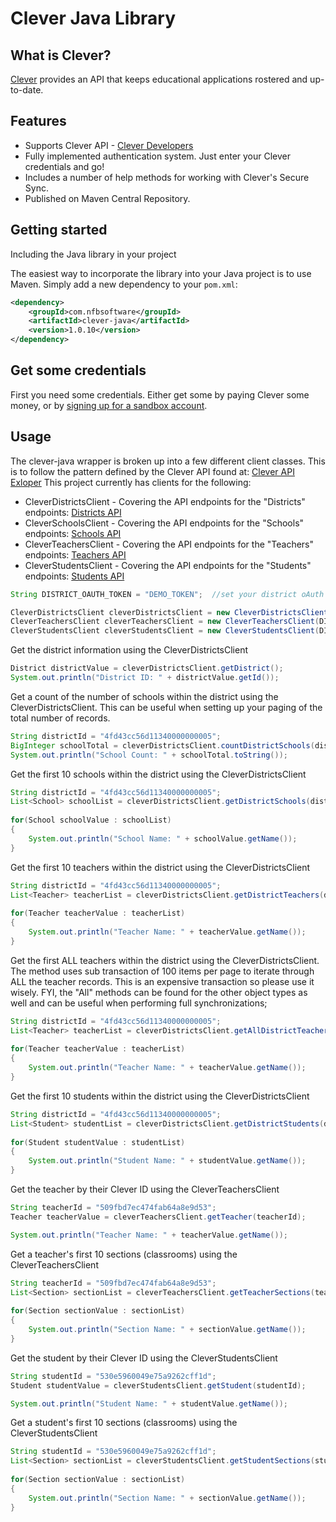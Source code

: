 # Clever Java Library

## What is Clever?

[Clever](https://clever.com/) provides an API that keeps educational applications rostered and up-to-date.

Features
--------

  * Supports Clever API - [Clever Developers](https://dev.clever.com)
  * Fully implemented authentication system.  Just enter your Clever credentials and go!
  * Includes a number of help methods for working with Clever's Secure Sync.
  * Published on Maven Central Repository.

Getting started
---------------
Including the Java library in your project

The easiest way to incorporate the library into your Java project is to use Maven. Simply add a new dependency to your `pom.xml`:

```xml
<dependency>
    <groupId>com.nfbsoftware</groupId>
	<artifactId>clever-java</artifactId>
	<version>1.0.10</version>
</dependency>
```

Get some credentials
-----

First you need some credentials.  Either get some by paying Clever some money, or by [signing up for a sandbox account](https://clever.com/app-signup).

Usage
-----
The clever-java wrapper is broken up into a few different client classes.  This is to follow the pattern defined by the Clever API found at: [Clever API Exloper](https://clever.com/developers/docs/explorer#api_data)  This project currently has clients for the following:

 * CleverDistrictsClient - Covering the API endpoints for the "Districts" endpoints: [Districts API](https://clever.com/developers/docs/explorer#resource_districts)
 * CleverSchoolsClient - Covering the API endpoints for the "Schools" endpoints: [Schools API](https://clever.com/developers/docs/explorer#resource_schools)
 * CleverTeachersClient - Covering the API endpoints for the "Teachers" endpoints: [Teachers API](https://clever.com/developers/docs/explorer#resource_teachers)
 * CleverStudentsClient - Covering the API endpoints for the "Students" endpoints: [Students API](https://clever.com/developers/docs/explorer#resource_students)

```java	
String DISTRICT_OAUTH_TOKEN = "DEMO_TOKEN";  //set your district oAuth token id here.

CleverDistrictsClient cleverDistrictsClient = new CleverDistrictsClient(DISTRICT_OAUTH_TOKEN);
CleverTeachersClient cleverTeachersClient = new CleverTeachersClient(DISTRICT_OAUTH_TOKEN);
CleverStudentsClient cleverStudentsClient = new CleverStudentsClient(DISTRICT_OAUTH_TOKEN);
```

Get the district information using the CleverDistrictsClient

```java	 
District districtValue = cleverDistrictsClient.getDistrict();
System.out.println("District ID: " + districtValue.getId());
```

Get a count of the number of schools within the district using the CleverDistrictsClient.  This can be useful when setting up your paging of the total number of records.

```java	 
String districtId = "4fd43cc56d11340000000005";
BigInteger schoolTotal = cleverDistrictsClient.countDistrictSchools(districtId);
System.out.println("School Count: " + schoolTotal.toString());
```

Get the first 10 schools within the district using the CleverDistrictsClient

```java	
String districtId = "4fd43cc56d11340000000005";
List<School> schoolList = cleverDistrictsClient.getDistrictSchools(districtId, 10, null, null);
        
for(School schoolValue : schoolList)
{
	System.out.println("School Name: " + schoolValue.getName());
}
```

Get the first 10 teachers within the district using the CleverDistrictsClient

```java	
String districtId = "4fd43cc56d11340000000005";
List<Teacher> teacherList = cleverDistrictsClient.getDistrictTeachers(districtId, 10, null, null);
        
for(Teacher teacherValue : teacherList)
{
	System.out.println("Teacher Name: " + teacherValue.getName());
}
```

Get the first ALL teachers within the district using the CleverDistrictsClient.  The method uses sub transaction of 100 items per page to iterate through ALL the teacher records.  This is an expensive transaction so please use it wisely.  FYI, the "All" methods can be found for the other object types as well and can be useful when performing full synchronizations;

```java	
String districtId = "4fd43cc56d11340000000005";
List<Teacher> teacherList = cleverDistrictsClient.getAllDistrictTeachers(districtId);
        
for(Teacher teacherValue : teacherList)
{
	System.out.println("Teacher Name: " + teacherValue.getName());
}
```

Get the first 10 students within the district using the CleverDistrictsClient

```java	
String districtId = "4fd43cc56d11340000000005";
List<Student> studentList = cleverDistrictsClient.getDistrictStudents(districtId, 10, null, null);
        
for(Student studentValue : studentList)
{
	System.out.println("Student Name: " + studentValue.getName());
}
```

Get the teacher by their Clever ID using the CleverTeachersClient

```java	
String teacherId = "509fbd7ec474fab64a8e9d53";
Teacher teacherValue = cleverTeachersClient.getTeacher(teacherId);

System.out.println("Teacher Name: " + teacherValue.getName());
```

Get a teacher's first 10 sections (classrooms) using the CleverTeachersClient

```java	
String teacherId = "509fbd7ec474fab64a8e9d53";
List<Section> sectionList = cleverTeachersClient.getTeacherSections(teacherId, 10, null, null);
        
for(Section sectionValue : sectionList)
{
    System.out.println("Section Name: " + sectionValue.getName());
}
```

Get the student by their Clever ID using the CleverStudentsClient

```java	
String studentId = "530e5960049e75a9262cff1d";
Student studentValue = cleverStudentsClient.getStudent(studentId);

System.out.println("Student Name: " + studentValue.getName());
```

Get a student's first 10 sections (classrooms) using the CleverStudentsClient

```java	
String studentId = "530e5960049e75a9262cff1d";
List<Section> sectionList = cleverStudentsClient.getStudentSections(studentId, 10, null, null);
        
for(Section sectionValue : sectionList)
{
    System.out.println("Section Name: " + sectionValue.getName());
}
```
